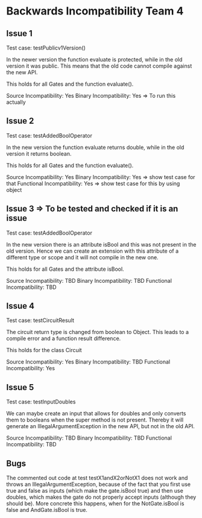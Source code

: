 # Backwards Incompatibility Team 4

## Issue 1
Test case: testPublicv1Version()

In the newer version the function evaluate is protected, while in the old version it was public. This means that the old code cannot compile against the new API. 

This holds for all Gates and the function evaluate().

Source Incompatibility: Yes
Binary Incompatibility: Yes => To run this actually

## Issue 2
Test case: testAddedBoolOperator

In the new version the function evaluate returns double, while in the old version it returns boolean. 

This holds for all Gates and the function evaluate().

Source Incompatibility: Yes
Binary Incompatibility: Yes => show test case for that
Functional Incompatibility: Yes => show test case for this by using object

## Issue 3 => To be tested and checked if it is an issue
Test case: testAddedBoolOperator

In the new version there is an attribute isBool and this was not present in the old version. Hence we can create an extension with this attribute of a different type or scope and it will not compile in the new one. 

This holds for all Gates and the attribute isBool.

Source Incompatibility: TBD
Binary Incompatibility: TBD
Functional Incompatibility: TBD

## Issue 4
Test case: testCircuitResult

The circuit return type is changed from boolean to Object. This leads to a compile error and a function result difference. 

This holds for the class Circuit

Source Incompatibility: Yes
Binary Incompatibility: TBD
Functional Incompatibility: Yes


## Issue 5
Test case: testInputDoubles

We can maybe create an input that allows for doubles and only converts them to booleans when the super method is not present. Thereby it will generate an IllegalArgumentException in the new API, but not in the old API. 

Source Incompatibility: TBD
Binary Incompatibility: TBD
Functional Incompatibility: TBD


## Bugs
The commented out code at test testX1andX2orNotX1 does not work and throws an IllegalArgumentException, because of the fact that you first use true and false as inputs (which make the gate.isBool true) and then use doubles, which makes the gate do not properly accept inputs (although they should be). More concrete this happens, when for the NotGate.isBool is false and AndGate.isBool is true. 